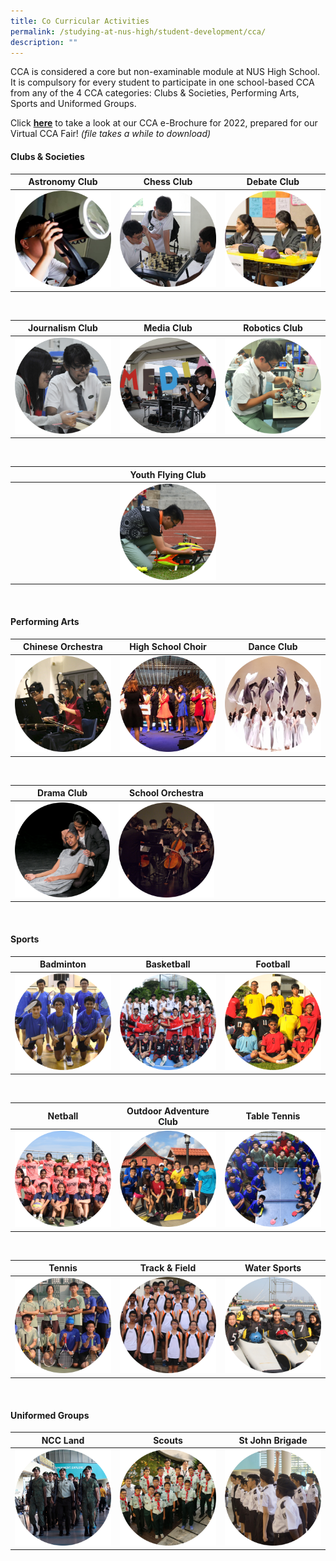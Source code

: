 ```yaml
---
title: Co Curricular Activities
permalink: /studying-at-nus-high/student-development/cca/
description: ""
---
```

CCA is considered a core but non-examinable module at NUS High School. It is compulsory for every student to participate in one school-based CCA from any of the 4 CCA categories: Clubs &amp; Societies, Performing Arts, Sports and Uniformed Groups.

Click&nbsp;**<a target="_blank" href="/files/CCA/ccabrochure.pdf">here</a>**&nbsp;to take a look at our CCA e-Brochure for 2022, prepared for our Virtual CCA Fair!&nbsp;_(file takes a while to download)_

#### **Clubs &amp; Societies**
<table>
	<thead>
		<tr>
			<th style="width: 33%; text-align: center">
					Astronomy Club
			</th>
			<th style="width: 33%; text-align: center">
				Chess Club
			</th>
			<th style="width: 33%; text-align: center">
				Debate Club
			</th>
		</tr>
	</thead>
	<tbody>
		<tr>
			<td style="text-align:center"> 
				<img src="/images/Student Development/CCA/ccapic1.png" style="max-width=100%; max-height=100%">
			</td>
			<td style="text-align:center">
			<img src="/images/Student Development/CCA/ccapic2.png" style="max-width=100%; max-height=100%">
			</td>
			<td style="text-align:center">
			<img src="/images/Student Development/CCA/ccapic3.png" style="max-width=100%; max-height=100%">
			</td>
		</tr>
	</tbody>
</table>

<br>

<table>
	<thead>
		<tr>
			<th style="width: 33%; text-align: center">
					Journalism Club
			</th>
			<th style="width: 33%; text-align: center">
				Media Club
			</th>
			<th style="width: 33%; text-align: center">
				Robotics Club
			</th>
		</tr>
	</thead>
	<tbody>
		<tr>
			<td style="text-align:center"> 
				<img src="/images/Student Development/CCA/ccapic4.png" style="max-width=100%; max-height=100%">
			</td>
			<td style="text-align:center">
			<img src="/images/Student Development/CCA/ccapic5.png" style="max-width=100%; max-height=100%">
			</td>
			<td style="text-align:center">
			<img src="/images/Student Development/CCA/ccapic6.png" style="max-width=100%; max-height=100%">
			</td>
		</tr>
	</tbody>
</table>

<br>

<table>
	<thead>
		<tr>
			<th style="width: 33%; text-align: center">
			</th>
			<th style="width: 33%; text-align: center">
					Youth Flying Club
			</th>
			<th style="width: 33%; text-align: center">
			</th>
		</tr>
	</thead>
	<tbody>
		<tr>
			<td>
			</td>
			<td style="text-align:center">
			<img src="/images/Student Development/CCA/ccapic7.png" style="max-width=100%; max-height=100%">
			</td>
			<td>
			</td>
		</tr>
	</tbody>
</table>

<br>

#### **Performing Arts**
<table>
	<thead>
		<tr>
			<th style="width: 33%; text-align: center">
				Chinese Orchestra
			</th>
			<th style="width: 33%; text-align: center">
				High School Choir
			</th>
			<th style="width: 33%; text-align: center">
				Dance Club
			</th>
		</tr>
	</thead>
	<tbody>
		<tr>
			<td style="text-align:center"> 
				<img src="/images/Student Development/CCA/ccapic8.png" style="max-width=100%; max-height=100%">
			</td>
			<td style="text-align:center">
			<img src="/images/Student Development/CCA/ccapic9.png" style="max-width=100%; max-height=100%">
			</td>
			<td style="text-align:center">
			<img src="/images/Student Development/CCA/ccapic10.png" style="max-width=100%; max-height=100%">
			</td>
		</tr>
	</tbody>
</table>

<br>

<table>
	<thead>
		<tr>
			<th style="width: 33%; text-align: center">
				Drama Club
			</th>
			<th style="width: 33%; text-align: center">
				School Orchestra
			</th>
			<th>
			</th>
		</tr>
	</thead>
	<tbody>
		<tr>
			<td style="text-align:center">
			<img src="/images/Student Development/CCA/ccapic11.png" style="max-width=100%; max-height=100%">
			</td>
			<td style="text-align:center">
			<img src="/images/Student Development/CCA/ccapic12.png" style="max-width=100%; max-height=100%">
			</td>
			<td>
			</td>
		</tr>
	</tbody>
</table>

<br>

#### **Sports**

<table>
	<thead>
		<tr>
			<th style="width: 33%; text-align: center">
				Badminton
			</th>
			<th style="width: 33%; text-align: center">
				Basketball
			</th>
			<th style="width: 33%; text-align: center">
				Football
			</th>
		</tr>
	</thead>
	<tbody>
		<tr>
			<td style="text-align:center"> 
				<img src="/images/Student Development/CCA/ccapic13.png" style="max-width=100%; max-height=100%">
			</td>
			<td style="text-align:center">
			<img src="/images/Student Development/CCA/ccapic14.png" style="max-width=100%; max-height=100%">
			</td>
			<td style="text-align:center">
			<img src="/images/Student Development/CCA/ccapic15.png" style="max-width=100%; max-height=100%">
			</td>
		</tr>
	</tbody>
</table>

<br>

<table>
	<thead>
		<tr>
			<th style="width: 33%; text-align: center">
				Netball
			</th>
			<th style="width: 33%; text-align: center">
				Outdoor Adventure Club
			</th>
			<th style="width: 33%; text-align: center">
				Table Tennis
			</th>
		</tr>
	</thead>
	<tbody>
		<tr>
			<td style="text-align:center"> 
				<img src="/images/Student Development/CCA/ccapic16.png" style="max-width=100%; max-height=100%">
			</td>
			<td style="text-align:center">
			<img src="/images/Student Development/CCA/ccapic17.png" style="max-width=100%; max-height=100%">
			</td>
			<td style="text-align:center">
			<img src="/images/Student Development/CCA/ccapic18.png" style="max-width=100%; max-height=100%">
			</td>
		</tr>
	</tbody>
</table>

<br>

<table>
	<thead>
		<tr>
			<th style="width: 33%; text-align: center">
				Tennis
			</th>
			<th style="width: 33%; text-align: center">
				Track &amp; Field
			</th>
			<th style="width: 33%; text-align: center">
				Water Sports
			</th>
		</tr>
	</thead>
	<tbody>
		<tr>
			<td style="text-align:center"> 
				<img src="/images/Student Development/CCA/ccapic19.png" style="max-width=100%; max-height=100%">
			</td>
			<td style="text-align:center">
			<img src="/images/Student Development/CCA/ccapic20.png" style="max-width=100%; max-height=100%">
			</td>
			<td style="text-align:center">
			<img src="/images/Student Development/CCA/ccapic21.png" style="max-width=100%; max-height=100%">
			</td>
		</tr>
	</tbody>
</table>

<br>

#### **Uniformed Groups**

<table>
	<thead>
		<tr>
			<th style="width: 33%; text-align: center">
				NCC Land
			</th>
			<th style="width: 33%; text-align: center">
				Scouts
			</th>
			<th style="width: 33%; text-align: center">
				St John Brigade
			</th>
		</tr>
	</thead>
	<tbody>
		<tr>
			<td style="text-align:center"> 
				<img src="/images/Student Development/CCA/ccapic22.png" style="max-width=100%; max-height=100%">
			</td>
			<td style="text-align:center">
			<img src="/images/Student Development/CCA/ccapic23.png" style="max-width=100%; max-height=100%">
			</td>
			<td style="text-align:center">
			<img src="/images/Student Development/CCA/ccapic24.png" style="max-width=100%; max-height=100%">
			</td>
		</tr>
	</tbody>
</table>

<br>
